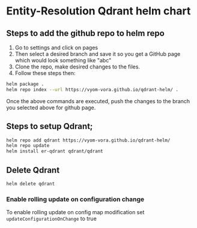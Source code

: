 # Entity-Resolution Qdrant helm chart

## Steps to add the github repo to helm repo
1. Go to settings and click on pages
2. Then select a desired branch and save it so you get a GitHub page which would look something like "abc"
3. Clone the repo, make desired changes to the files.
4. Follow these steps then:

```bash
helm package .
helm repo index --url https://vyom-vora.github.io/qdrant-helm/ .
```
Once the above commands are executed, push the changes to the branch you selected above for github page.


## Steps to setup Qdrant;


```bash
helm repo add qdrant https://vyom-vora.github.io/qdrant-helm/
helm repo update
helm install er-qdrant qdrant/qdrant
```
## Delete Qdrant
```bash
helm delete qdrant
```


### Enable rolling update on configuration change

To enable rolling update on config map modification set `updateConfigurationOnChange` to true
